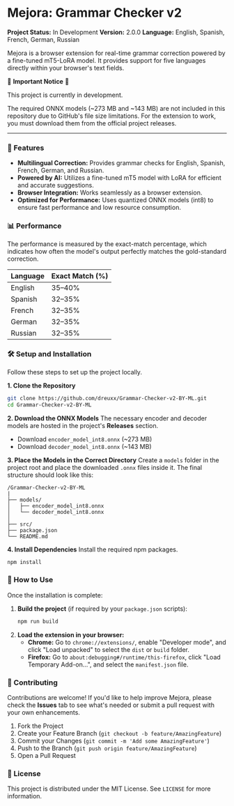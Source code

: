 # Mejora: Grammar Checker v2
**Project Status:** In Development
**Version:** 2.0.0
**Language:** English, Spanish, French, German, Russian

Mejora is a browser extension for real-time grammar correction powered by a fine-tuned mT5-LoRA model. It provides support for five languages directly within your browser's text fields.

🚧 **Important Notice** 🚧

This project is currently in development.

The required ONNX models (~273 MB and ~143 MB) are not included in this repository due to GitHub's file size limitations. For the extension to work, you must download them from the official project releases.

---

### 🚀 Features
- **Multilingual Correction:** Provides grammar checks for English, Spanish, French, German, and Russian.
- **Powered by AI:** Utilizes a fine-tuned mT5 model with LoRA for efficient and accurate suggestions.
- **Browser Integration:** Works seamlessly as a browser extension.
- **Optimized for Performance:** Uses quantized ONNX models (int8) to ensure fast performance and low resource consumption.

### 📊 Performance
The performance is measured by the exact-match percentage, which indicates how often the model's output perfectly matches the gold-standard correction.

| Language | Exact Match (%) |
|----------|-----------------|
| English  | 35–40%          |
| Spanish  | 32–35%          |
| French   | 32–35%          |
| German   | 32–35%          |
| Russian  | 32–35%          |

### 🛠️ Setup and Installation
Follow these steps to set up the project locally.

**1. Clone the Repository**
```bash
git clone https://github.com/dreuxx/Grammar-Checker-v2-BY-ML.git
cd Grammar-Checker-v2-BY-ML
```

**2. Download the ONNX Models**
The necessary encoder and decoder models are hosted in the project's **Releases** section.
- Download `encoder_model_int8.onnx` (~273 MB)
- Download `decoder_model_int8.onnx` (~143 MB)

**3. Place the Models in the Correct Directory**
Create a `models` folder in the project root and place the downloaded `.onnx` files inside it. The final structure should look like this:
```
/Grammar-Checker-v2-BY-ML
|
├── models/
│   ├── encoder_model_int8.onnx
│   └── decoder_model_int8.onnx
│
├── src/
├── package.json
└── README.md
```

**4. Install Dependencies**
Install the required npm packages.
```bash
npm install
```

### 🚀 How to Use
Once the installation is complete:

1.  **Build the project** (if required by your `package.json` scripts):
    ```bash
    npm run build
    ```
2.  **Load the extension in your browser:**
    -   **Chrome:** Go to `chrome://extensions/`, enable "Developer mode", and click "Load unpacked" to select the `dist` or `build` folder.
    -   **Firefox:** Go to `about:debugging#/runtime/this-firefox`, click "Load Temporary Add-on...", and select the `manifest.json` file.

### 🤝 Contributing
Contributions are welcome! If you'd like to help improve Mejora, please check the **Issues** tab to see what's needed or submit a pull request with your own enhancements.
1. Fork the Project
2. Create your Feature Branch (`git checkout -b feature/AmazingFeature`)
3. Commit your Changes (`git commit -m 'Add some AmazingFeature'`)
4. Push to the Branch (`git push origin feature/AmazingFeature`)
5. Open a Pull Request

### 📄 License
This project is distributed under the MIT License. See `LICENSE` for more information.
